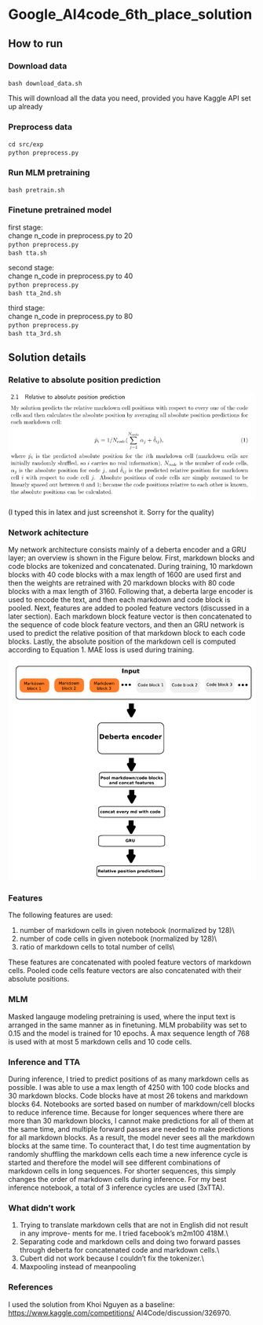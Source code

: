 # Google_AI4code_6th_place_solution

## How to run

### Download data

`bash download_data.sh`

This will download all the data you need, provided you have Kaggle API set up already

### Preprocess data
`cd src/exp`\
`python preprocess.py`

### Run MLM pretraining
`bash pretrain.sh`

### Finetune pretrained model

first stage:\
change n_code in preprocess.py to 20\
`python preprocess.py`\
`bash tta.sh`


second stage:\
change n_code in preprocess.py to 40\
`python preprocess.py`\
`bash tta_2nd.sh`

third stage:\
change n_code in preprocess.py to 80\
`python preprocess.py`\
`bash tta_3rd.sh`

## Solution details

### Relative to absolute position prediction


![alt text](https://github.com/Shujun-He/Google_AI4code_6th_place_solution/blob/main/graphics/relative2absolute.png)

(I typed this in latex and just screenshot it. Sorry for the quality)

### Network achitecture
My network architecture consists mainly of a deberta encoder and a GRU layer; an overview is
shown in the Figure below. First, markdown blocks and code blocks are tokenized and concatenated.
During training, 10 markdown blocks with 40 code blocks with a max length of 1600 are used
first and then the weights are retrained with 20 markdown blocks with 80 code blocks with a
max length of 3160. Following that, a deberta large encoder is used to encode the text, and
then each markdown and code block is pooled. Next, features are added to pooled feature
vectors (discussed in a later section). Each markdown block feature vector is then concatenated
to the sequence of code block feature vectors, and then an GRU network is used to predict the
relative position of that markdown block to each code blocks. Lastly, the absolute position of
the markdown cell is computed according to Equation 1. MAE loss is used during training.

![alt text](https://github.com/Shujun-He/Google_AI4code_6th_place_solution/blob/main/graphics/architecture.png)

### Features

The following features are used:

1. number of markdown cells in given notebook (normalized by 128)\
2. number of code cells in given notebook (normalized by 128)\
3. ratio of markdown cells to total number of cells\

These features are concatenated with pooled feature vectors of markdown cells. Pooled code
cells feature vectors are also concatenated with their absolute positions.

### MLM
Masked langauge modeling pretraining is used, where the input text is arranged in the same
manner as in finetuning. MLM probability was set to 0.15 and the model is trained for 10
epochs. A max sequence length of 768 is used with at most 5 markdown cells and 10 code cells.

### Inference and TTA
During inference, I tried to predict positions of as many markdown cells as possible. I was
able to use a max length of 4250 with 100 code blocks and 30 markdown blocks. Code blocks
have at most 26 tokens and markdown blocks 64. Notebooks are sorted based on number of
markdown/cell blocks to reduce inference time. Because for longer sequences where there are
more than 30 markdown blocks, I cannot make predictions for all of them at the same time,
and multiple forward passes are needed to make predictions for all markdown blocks. As a
result, the model never sees all the markdown blocks at the same time. To counteract that, I
do test time augmentation by randomly shuffling the markdown cells each time a new inference
cycle is started and therefore the model will see different combinations of markdown cells in
long sequences. For shorter sequences, this simply changes the order of markdown cells during
inference. For my best inference notebook, a total of 3 inference cycles are used (3xTTA).

### What didn’t work
1. Trying to translate markdown cells that are not in English did not result in any improve-
ments for me. I tried facebook’s m2m100 418M.\
2. Separating code and markdown cells and doing two forward passes through deberta for
concatenated code and markdown cells.\
3. Cubert did not work because I couldn’t fix the tokenizer.\
4. Maxpooling instead of meanpooling

### References
I used the solution from Khoi Nguyen as a baseline: https://www.kaggle.com/competitions/
AI4Code/discussion/326970.


